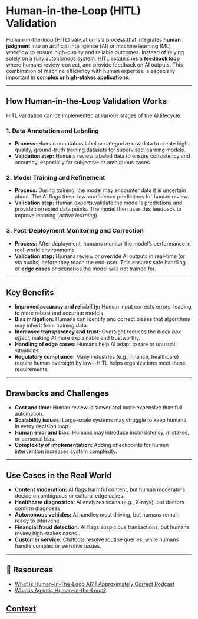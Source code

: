 # Human-in-the-Loop (HITL) Validation

Human-in-the-loop (HITL) validation is a process that integrates **human judgment** into an artificial intelligence (AI) or machine learning (ML) workflow to ensure high-quality and reliable outcomes. Instead of relying solely on a fully autonomous system, HITL establishes a **feedback loop** where humans review, correct, and provide feedback on AI outputs. This combination of machine efficiency with human expertise is especially important in **complex or high-stakes applications**.

---

## How Human-in-the-Loop Validation Works

HITL validation can be implemented at various stages of the AI lifecycle:

### 1. Data Annotation and Labeling
- **Process:** Human annotators label or categorize raw data to create high-quality, ground-truth training datasets for supervised learning models.  
- **Validation step:** Humans review labeled data to ensure consistency and accuracy, especially for subjective or ambiguous cases.

### 2. Model Training and Refinement
- **Process:** During training, the model may encounter data it is uncertain about. The AI flags these low-confidence predictions for human review.  
- **Validation step:** Human experts validate the model's predictions and provide corrected data points. The model then uses this feedback to improve learning (*active learning*).

### 3. Post-Deployment Monitoring and Correction
- **Process:** After deployment, humans monitor the model’s performance in real-world environments.  
- **Validation step:** Humans review or override AI outputs in real-time (or via audits) before they reach the end-user. This ensures safe handling of **edge cases** or scenarios the model was not trained for.

---

## Key Benefits

- **Improved accuracy and reliability:** Human input corrects errors, leading to more robust and accurate models.  
- **Bias mitigation:** Humans can identify and correct biases that algorithms may inherit from training data.  
- **Increased transparency and trust:** Oversight reduces the *black box effect*, making AI more explainable and trustworthy.  
- **Handling of edge cases:** Humans help AI adapt to rare or unusual situations.  
- **Regulatory compliance:** Many industries (e.g., finance, healthcare) require human oversight by law—HITL helps organizations meet these requirements.

---

## Drawbacks and Challenges

- **Cost and time:** Human review is slower and more expensive than full automation.  
- **Scalability issues:** Large-scale systems may struggle to keep humans in every decision loop.  
- **Human error and bias:** Humans may introduce inconsistency, mistakes, or personal bias.  
- **Complexity of implementation:** Adding checkpoints for human intervention increases system complexity.

---

## Use Cases in the Real World

- **Content moderation:** AI flags harmful content, but human moderators decide on ambiguous or cultural edge cases.  
- **Healthcare diagnostics:** AI analyzes scans (e.g., X-rays), but doctors confirm diagnoses.  
- **Autonomous vehicles:** AI handles most driving, but humans remain ready to intervene.  
- **Financial fraud detection:** AI flags suspicious transactions, but humans review high-stakes cases.  
- **Customer service:** Chatbots resolve routine queries, while humans handle complex or sensitive issues.

---

## 📌 Resources

- [What is Human-In-The-Loop AI? | Approximately Correct Podcast](https://www.youtube.com/watch?v=u9Au91ZBOmI)  
- [What is Agentic Human-in-the-Loop?](https://www.youtube.com/watch?v=-Ahm9JwMpx0)


## [Context](./../context.md)
